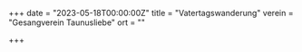 +++
date = "2023-05-18T00:00:00Z"
title = "Vatertagswanderung"
verein = "Gesangverein Taunusliebe"
ort = ""

+++
